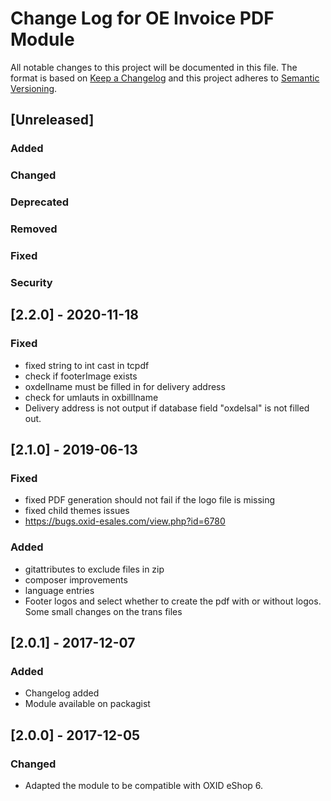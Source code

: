 # Change Log for OE Invoice PDF Module

All notable changes to this project will be documented in this file.
The format is based on [Keep a Changelog](http://keepachangelog.com/)
and this project adheres to [Semantic Versioning](http://semver.org/).


## [Unreleased]

### Added

### Changed

### Deprecated

### Removed

### Fixed

### Security

## [2.2.0] - 2020-11-18

### Fixed
- fixed string to int cast in tcpdf
- check if footerImage exists
- oxdellname must be filled in for delivery address
- check for umlauts in oxbilllname
- Delivery address is not output if database field "oxdelsal" is not filled out.

## [2.1.0] - 2019-06-13

### Fixed
- fixed PDF generation should not fail if the logo file is missing
- fixed child themes issues
- https://bugs.oxid-esales.com/view.php?id=6780

### Added
- gitattributes to exclude files in zip
- composer improvements
- language entries
- Footer logos and select whether to create the pdf with or without logos. Some small changes on the trans files

## [2.0.1] - 2017-12-07

### Added
- Changelog added
- Module available on packagist

## [2.0.0] - 2017-12-05

### Changed
- Adapted the module to be compatible with OXID eShop 6.
